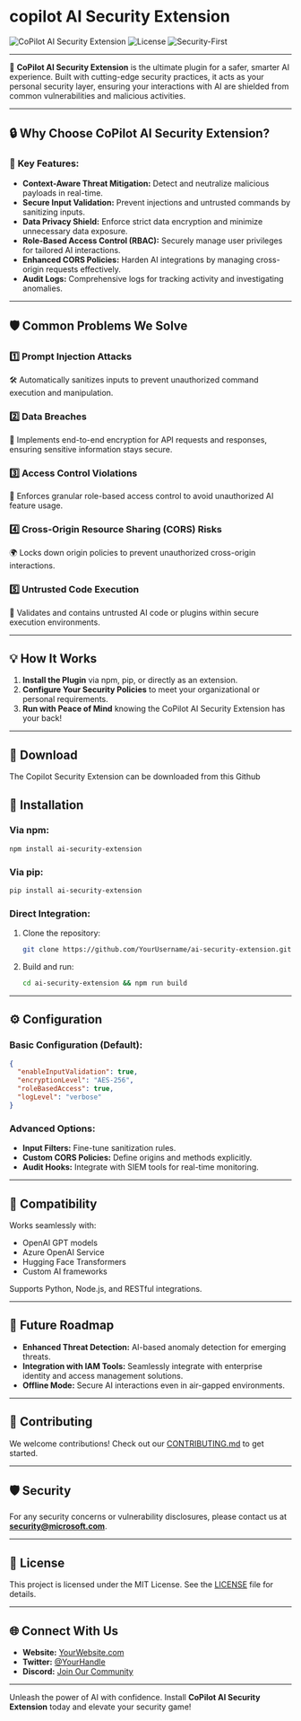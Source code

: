 # copilot AI Security Extension

![CoPilot AI Security Extension](https://img.shields.io/badge/Version-1.0-brightgreen) ![License](https://img.shields.io/badge/License-MIT-blue) ![Security-First](https://img.shields.io/badge/Security-First-critical)

---

🚀 **CoPilot AI Security Extension** is the ultimate plugin for a safer, smarter AI experience. Built with cutting-edge security practices, it acts as your personal security layer, ensuring your interactions with AI are shielded from common vulnerabilities and malicious activities. 

---


## 🔒 Why Choose CoPilot AI Security Extension?

### 🌟 **Key Features:**

- **Context-Aware Threat Mitigation:** Detect and neutralize malicious payloads in real-time.
- **Secure Input Validation:** Prevent injections and untrusted commands by sanitizing inputs.
- **Data Privacy Shield:** Enforce strict data encryption and minimize unnecessary data exposure.
- **Role-Based Access Control (RBAC):** Securely manage user privileges for tailored AI interactions.
- **Enhanced CORS Policies:** Harden AI integrations by managing cross-origin requests effectively.
- **Audit Logs:** Comprehensive logs for tracking activity and investigating anomalies.

---

## 🛡️ Common Problems We Solve

### 1️⃣ **Prompt Injection Attacks**
   🛠️ Automatically sanitizes inputs to prevent unauthorized command execution and manipulation.

### 2️⃣ **Data Breaches**
   🔐 Implements end-to-end encryption for API requests and responses, ensuring sensitive information stays secure.

### 3️⃣ **Access Control Violations**
   🚦 Enforces granular role-based access control to avoid unauthorized AI feature usage.

### 4️⃣ **Cross-Origin Resource Sharing (CORS) Risks**
   🌍 Locks down origin policies to prevent unauthorized cross-origin interactions.

### 5️⃣ **Untrusted Code Execution**
   🧩 Validates and contains untrusted AI code or plugins within secure execution environments.

---

## 💡 How It Works

1. **Install the Plugin** via npm, pip, or directly as an extension.
2. **Configure Your Security Policies** to meet your organizational or personal requirements.
3. **Run with Peace of Mind** knowing the CoPilot AI Security Extension has your back!

---
## 🔧 Download
The Copilot Security Extension can be downloaded from this Github


## 🔧 Installation

### Via npm:
```bash
npm install ai-security-extension
```

### Via pip:
```bash
pip install ai-security-extension
```

### Direct Integration:
1. Clone the repository:
   ```bash
   git clone https://github.com/YourUsername/ai-security-extension.git
   ```
2. Build and run:
   ```bash
   cd ai-security-extension && npm run build
   ```

---

## ⚙️ Configuration

### Basic Configuration (Default):
```json
{
  "enableInputValidation": true,
  "encryptionLevel": "AES-256",
  "roleBasedAccess": true,
  "logLevel": "verbose"
}
```

### Advanced Options:
- **Input Filters:** Fine-tune sanitization rules.
- **Custom CORS Policies:** Define origins and methods explicitly.
- **Audit Hooks:** Integrate with SIEM tools for real-time monitoring.

---

## 🧩 Compatibility

Works seamlessly with:

- OpenAI GPT models
- Azure OpenAI Service
- Hugging Face Transformers
- Custom AI frameworks

Supports Python, Node.js, and RESTful integrations.

---

## 🚀 Future Roadmap

- **Enhanced Threat Detection:** AI-based anomaly detection for emerging threats.
- **Integration with IAM Tools:** Seamlessly integrate with enterprise identity and access management solutions.
- **Offline Mode:** Secure AI interactions even in air-gapped environments.

---

## 🤝 Contributing

We welcome contributions! Check out our [CONTRIBUTING.md](CONTRIBUTING.md) to get started.

---

## 🛡️ Security

For any security concerns or vulnerability disclosures, please contact us at **security@microsoft.com**.

---

## 📜 License

This project is licensed under the MIT License. See the [LICENSE](LICENSE) file for details.

---

## 🌐 Connect With Us

- **Website:** [YourWebsite.com](https://microsoft.com)
- **Twitter:** [@YourHandle](https://microsoft.com)
- **Discord:** [Join Our Community](https://microsoft.com)

---

Unleash the power of AI with confidence. Install **CoPilot AI Security Extension** today and elevate your security game!
